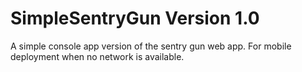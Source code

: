 # SimpleSentryGun Version 1.0
A simple console app version of the sentry gun web app.  For mobile deployment when no network is available.

